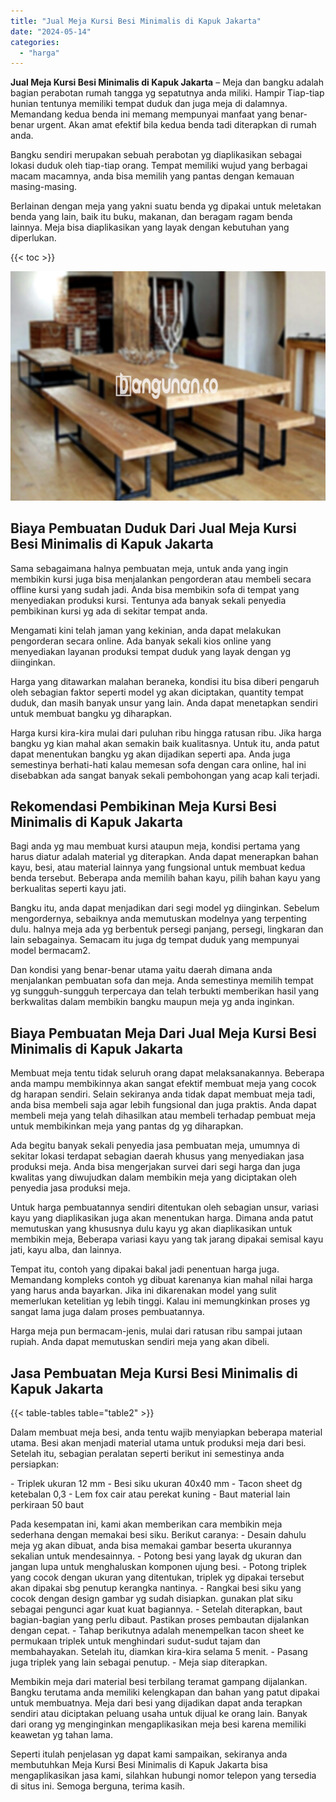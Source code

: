 ```yaml
---
title: "Jual Meja Kursi Besi Minimalis di Kapuk Jakarta"
date: "2024-05-14"
categories: 
  - "harga"
---
```


**Jual Meja Kursi Besi Minimalis di Kapuk Jakarta** – Meja dan bangku adalah bagian perabotan rumah tangga yg sepatutnya anda miliki. Hampir Tiap-tiap hunian tentunya memiliki tempat duduk dan juga meja di dalamnya. Memandang kedua benda ini memang mempunyai manfaat yang benar-benar urgent. Akan amat efektif bila kedua benda tadi diterapkan di rumah anda.

Bangku sendiri merupakan sebuah perabotan yg diaplikasikan sebagai lokasi duduk oleh tiap-tiap orang. Tempat memiliki wujud yang berbagai macam macamnya, anda bisa memilih yang pantas dengan kemauan masing-masing.

Berlainan dengan meja yang yakni suatu benda yg dipakai untuk meletakan benda yang lain, baik itu buku, makanan, dan beragam ragam benda lainnya. Meja bisa diaplikasikan yang layak dengan kebutuhan yang diperlukan.

{{< toc >}}

![Jual Meja Kursi Besi Minimalis di Kapuk Jakarta](/images/jual-meja-besi-murah32.png)

## Biaya Pembuatan Duduk Dari Jual Meja Kursi Besi Minimalis di Kapuk Jakarta

Sama sebagaimana halnya pembuatan meja, untuk anda yang ingin membikin kursi juga bisa menjalankan pengorderan atau membeli secara offline kursi yang sudah jadi. Anda bisa membikin sofa di tempat yang menyediakan produksi kursi. Tentunya ada banyak sekali penyedia pembikinan kursi yg ada di sekitar tempat anda.

Mengamati kini telah jaman yang kekinian, anda dapat melakukan pengorderan secara online. Ada banyak sekali kios online yang menyediakan layanan produksi tempat duduk yang layak dengan yg diinginkan.

Harga yang ditawarkan malahan beraneka, kondisi itu bisa diberi pengaruh oleh sebagian faktor seperti model yg akan diciptakan, quantity tempat duduk, dan masih banyak unsur yang lain. Anda dapat menetapkan sendiri untuk membuat bangku yg diharapkan.

Harga kursi kira-kira mulai dari puluhan ribu hingga ratusan ribu. Jika harga bangku yg kian mahal akan semakin baik kualitasnya. Untuk itu, anda patut dapat menentukan bangku yg akan dijadikan seperti apa. Anda juga semestinya berhati-hati kalau memesan sofa dengan cara online, hal ini disebabkan ada sangat banyak sekali pembohongan yang acap kali terjadi.

## Rekomendasi Pembikinan Meja Kursi Besi Minimalis di Kapuk Jakarta

Bagi anda yg mau membuat kursi ataupun meja, kondisi pertama yang harus diatur adalah material yg diterapkan. Anda dapat menerapkan bahan kayu, besi, atau material lainnya yang fungsional untuk membuat kedua benda tersebut. Beberapa anda memilih bahan kayu, pilih bahan kayu yang berkualitas seperti kayu jati.

Bangku itu, anda dapat menjadikan dari segi model yg diinginkan. Sebelum mengordernya, sebaiknya anda memutuskan modelnya yang terpenting dulu. halnya meja ada yg berbentuk persegi panjang, persegi, lingkaran dan lain sebagainya. Semacam itu juga dg tempat duduk yang mempunyai model bermacam2.

Dan kondisi yang benar-benar utama yaitu daerah dimana anda menjalankan pembuatan sofa dan meja. Anda semestinya memilih tempat yg sungguh-sungguh terpercaya dan telah terbukti memberikan hasil yang berkwalitas dalam membikin bangku maupun meja yg anda inginkan.

## Biaya Pembuatan Meja Dari Jual Meja Kursi Besi Minimalis di Kapuk Jakarta

Membuat meja tentu tidak seluruh orang dapat melaksanakannya. Beberapa anda mampu membikinnya akan sangat efektif membuat meja yang cocok dg harapan sendiri. Selain sekiranya anda tidak dapat membuat meja tadi, anda bisa membeli saja agar lebih fungsional dan juga praktis. Anda dapat membeli meja yang telah dihasilkan atau membeli terhadap pembuat meja untuk membikinkan meja yang pantas dg yg diharapkan.

Ada begitu banyak sekali penyedia jasa pembuatan meja, umumnya di sekitar lokasi terdapat sebagian daerah khusus yang menyediakan jasa produksi meja. Anda bisa mengerjakan survei dari segi harga dan juga kwalitas yang diwujudkan dalam membikin meja yang diciptakan oleh penyedia jasa produksi meja.

Untuk harga pembuatannya sendiri ditentukan oleh sebagian unsur, variasi kayu yang diaplikasikan juga akan menentukan harga. Dimana anda patut memutuskan yang khususnya dulu kayu yg akan diaplikasikan untuk membikin meja, Beberapa variasi kayu yang tak jarang dipakai semisal kayu jati, kayu alba, dan lainnya.

Tempat itu, contoh yang dipakai bakal jadi penentuan harga juga. Memandang kompleks contoh yg dibuat karenanya kian mahal nilai harga yang harus anda bayarkan. Jika ini dikarenakan model yang sulit memerlukan ketelitian yg lebih tinggi. Kalau ini memungkinkan proses yg sangat lama juga dalam proses pembuatannya.

Harga meja pun bermacam-jenis, mulai dari ratusan ribu sampai jutaan rupiah. Anda dapat memutuskan sendiri meja yang akan dibeli.

## Jasa Pembuatan Meja Kursi Besi Minimalis di Kapuk Jakarta

{{< table-tables table="table2" >}}

Dalam membuat meja besi, anda tentu wajib menyiapkan beberapa material utama. Besi akan menjadi material utama untuk produksi meja dari besi. Setelah itu, sebagian peralatan seperti berikut ini semestinya anda persiapkan:

\- Triplek ukuran 12 mm - Besi siku ukuran 40x40 mm - Tacon sheet dg ketebalan 0,3 - Lem fox cair atau perekat kuning - Baut material lain perkiraan 50 baut

Pada kesempatan ini, kami akan memberikan cara membikin meja sederhana dengan memakai besi siku. Berikut caranya: - Desain dahulu meja yg akan dibuat, anda bisa memakai gambar beserta ukurannya sekalian untuk mendesainnya. - Potong besi yang layak dg ukuran dan jangan lupa untuk menghaluskan komponen ujung besi. - Potong triplek yang cocok dengan ukuran yang ditentukan, triplek yg dipakai tersebut akan dipakai sbg penutup kerangka nantinya. - Rangkai besi siku yang cocok dengan design gambar yg sudah disiapkan. gunakan plat siku sebagai pengunci agar kuat kuat bagiannya. - Setelah diterapkan, baut bagian-bagian yang perlu dibaut. Pastikan proses pembautan dijalankan dengan cepat. - Tahap berikutnya adalah menempelkan tacon sheet ke permukaan triplek untuk menghindari sudut-sudut tajam dan membahayakan. Setelah itu, diamkan kira-kira selama 5 menit. - Pasang juga triplek yang lain sebagai penutup. - Meja siap diterapkan.

Membikin meja dari material besi terbilang teramat gampang dijalankan. Bangku terutama anda memiliki kelengkapan dan bahan yang patut dipakai untuk membuatnya. Meja dari besi yang dijadikan dapat anda terapkan sendiri atau diciptakan peluang usaha untuk dijual ke orang lain. Banyak dari orang yg menginginkan mengaplikasikan meja besi karena memiliki keawetan yg tahan lama.

Seperti itulah penjelasan yg dapat kami sampaikan, sekiranya anda membutuhkan Meja Kursi Besi Minimalis di Kapuk Jakarta bisa mengaplikasikan jasa kami, silahkan hubungi nomor telepon yang tersedia di situs ini. Semoga berguna, terima kasih.
